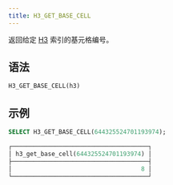 ```yaml
---
title: H3_GET_BASE_CELL
---
```


返回给定 [H3](https://eng.uber.com/h3/) 索引的基元格编号。

## 语法

```sql
H3_GET_BASE_CELL(h3)
```

## 示例

```sql
SELECT H3_GET_BASE_CELL(644325524701193974);

┌──────────────────────────────────────┐
│ h3_get_base_cell(644325524701193974) │
├──────────────────────────────────────┤
│                                    8 │
└──────────────────────────────────────┘
```